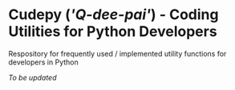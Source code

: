 # Cudepy (_'Q-dee-pai'_) - Coding Utilities for Python Developers

Respository for frequently used / implemented utility functions for developers in Python

_To be updated_
